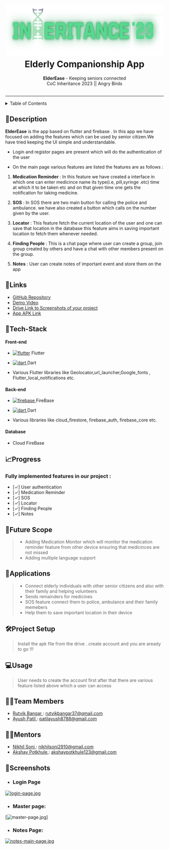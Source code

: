 <h1 align="center">
  <a href="https://github.com/CommunityOfCoders/Inheritance-2023">
    <img src="./Untitled.png" alt="CoC Inheritance 2022" width="500" height="166">
  </a>
  <br>
  Elderly Companionship App
</h1>

<div align="center">
   <strong>ElderEase</strong> - Keeping seniors connected<br>
  CoC Inheritance 2023 || Angry Birds <br> <br>
 
</div>
<hr>

<details>
<summary>Table of Contents</summary>

- [Description](#description)
- [Links](#links)
- [Tech Stack](#tech-stack)
- [Progress](#progress)
- [Future Scope](#future-scope)
- [Applications](#applications)
- [Project Setup](#project-setup)
- [Usage](#usage)
- [Team Members](#team-members)
- [Mentors](#mentors)
- [Screenshots](#screenshots)

</details>

## 📝Description
**ElderEase** is the app based on flutter and firebase .
In this app we have focused on adding the features which can be used by senior citizen.We have tried keeping the UI simple and understandable.

- Login and registor pages are present which will do the authentication of the user

- On the main page various features are listed the features are as follows :
1. **Medication Reminder** : In this feature we have created a interface in which one can enter medicince name its type(i.e, pill,syringe .etc) time at which it to be taken etc and on that given time one gets the notification for taking medicine.
2. **SOS** : In SOS there are two main button for calling the police and ambulance. we have also created a button which calls on the number given by the user.

3. **Locator** : This feature fetch the current location of the user and one can save that location in the database this feature aims in saving important location to fetch them whenever needed.
4. **Finding People** : This is a chat page where user can create a group, join group created by others and have a chat with other members present on the group.

5. **Notes** : User can create notes of important event and store them on the app





## 🔗Links

- [GitHub Repository](https://github.com/rutvikbangar/COC-Project-Angry-Birds)
- [Demo Video](https://drive.google.com/drive/folders/1WlAN9NYvhcDH1Six_cAtRnBljQpXfbPr?usp=drive_link)
- [Drive Link to Screenshots of your project](https://drive.google.com/drive/folders/1MmG5c7w__x7ivzsjCyXz4UzEntbCncJw?usp=drive_link)
- [App APK Link](https://drive.google.com/drive/folders/1seArYjUYtHo2n9H1z0zwDzkdZOGJJIxi?usp=drive_link)




## 🤖Tech-Stack

#### Front-end
- <a href="https://flutter.dev" target="_blank" rel="noreferrer"> <img src="https://www.vectorlogo.zone/logos/flutterio/flutterio-icon.svg" alt="flutter" width="25" height="25"/></a> Flutter

-  <a href="https://dart.dev" target="_blank" rel="noreferrer"> <img src="https://www.vectorlogo.zone/logos/dartlang/dartlang-icon.svg" alt="dart" width="25" height="25"/> </a> Dart

- Various Flutter libraries like Geolocator,url_launcher,Google_fonts , Flutter_local_notifications etc.

#### Back-end
- <a href="https://firebase.google.com/" target="_blank" rel="noreferrer"> <img src="https://www.vectorlogo.zone/logos/firebase/firebase-icon.svg" alt="firebase" width="25" height="25"/> </a>   FireBase

- <a href="https://dart.dev" target="_blank" rel="noreferrer"> <img src="https://www.vectorlogo.zone/logos/dartlang/dartlang-icon.svg" alt="dart" width="25" height="25"/> </a> Dart

- Various libraries like cloud_firestore, firebase_auth, firebase_core etc.

#### Database
- Cloud FireBase



## 📈Progress

### Fully implemented features in our project :

- [✓] User authentication
- [✓] Medication Reminder
- [✓] SOS
- [✓] Locator
- [✓] Finding People
- [✓] Notes



## 🔮Future Scope


>- Adding Medication Monitor which will monitor the medication reminder feature from other device ensuring that medicinces are not missed
>- Adding multiple language support

## 💸Applications

> -  Connect elderly individuals with other senior citizens and also with their family and helping volunteers
> - Sends remainders for medicines
> -  SOS feature connect them to police, ambulance and their family memebers
> - Help them to save important location in their device


## 🛠Project Setup

>Install the apk file from the drive . create account and you are aready to go !!!

## 💻Usage

>User needs to create the account first after that there are various feature  listed above which a user can access 

## 👨‍💻Team Members

- [Rutvik Bangar ](https://github.com/rutvikbangar): rutvikbangar37@gmail.com
- [Ayush Patil ](https://github.com/AYUSH8208): patilayush8788@gmail.com 

## 👨‍🏫Mentors


- [Nikhil Soni ](https://github.com/niksoni2910): nikhilsoni2910@gmail.com 
- [Akshay Potkhule ](https://github.com/akshay-git20): akshaypotkhule123@gmail.com 

## 📱Screenshots
- ### Login Page

[![login-page.jpg](https://i.postimg.cc/HLL3MR51/login-page.jpg)](https://postimg.cc/G4ZkwMqX)

- ### Master page:

[![master-page.jpg](https://i.postimg.cc/WpGLWcBG/master-page.jpg)]

- ### Notes Page:

[![notes-main-page.jpg](https://i.postimg.cc/KjW0cN4h/notes-main-page.jpg)](https://postimg.cc/T5rVCnrt)

